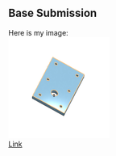 ## Base Submission

Here is my image:  
<img src="Images/Base.png" alt="Base Screenshot" width="200" height="200">    
<a href="https://cvilleschools.onshape.com/documents/e1c8a17c4a69732c5bb9e3c6/w/10366582a3f14d4162af59ea/e/e93caae2cdc64fbf0f8b297f">Link</a>

